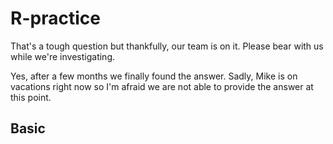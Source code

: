 # R-practice

That's a tough question but thankfully, our team is on it. Please bear with us while we're investigating.

Yes, after a few months we finally found the answer. Sadly, Mike is on vacations right now so I'm afraid we are not able to provide the answer at this point.

## Basic


